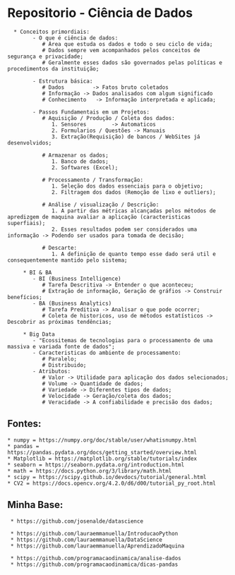 # Repositorio - Ciência de Dados
      * Conceitos primordiais:
            - O que é ciência de dados:
               # Área que estuda os dados e todo o seu ciclo de vida;
               # Dados sempre vem acompanhados pelos conceitos de segurança e privacidade;
               # Geralmente esses dados são governados pelas políticas e procedimentos da instituição;

            - Estrutura básica:
               # Dados         -> Fatos bruto coletados
               # Informação	-> Dados analisados com algum significado
               # Conhecimento	-> Informação interpretada e aplicada;

            - Passos Fundamentais em um Projetos:
               # Aquisição / Produção / Coleta dos dados:
                  1. Sensores	 	 -> Automaticos
                  2. Formularios / Questões -> Manuais
                  3. Extração(Requisição) de bancos / WebSites já desenvolvidos;

               # Armazenar os dados;
                  1. Banco de dados;
                  2. Softwares (Excel);

               # Processamento / Transformação:
                  1. Seleção dos dados essenciais para o objetivo;
                  2. Filtragem dos dados (Remoção de lixo e outliers);

               # Análise / visualização / Descrição:
                  1. A partir das métricas alcançadas pelos métodos de apredizgem de maquina avaliar a aplicação (caracteristicas superfiais);
                  2. Esses resultados podem ser considerados uma informação -> Podendo ser usados para tomada de decisão;

               # Descarte:
                  1. A definição de quanto tempo esse dado será util e consequentemente mantido pelo sistema;

         * BI & BA
            - BI (Business Intelligence)
               # Tarefa Descritiva -> Entender o que aconteceu;
               # Extração de informação, Geração de gráfios -> Construir benefícios;
            - BA (Business Analytics)
               # Tarefa Preditiva -> Analisar o que pode ocorrer;
               # Coleta de historicos, uso de métodos estatísticos -> Descobrir as próximas tendências;

         * Big Data
            - "Ecossitemas de tecnologias para o processamento de uma massiva e variada fonte de dados";
            - Caracteristicas do ambiente de processamento:
               # Paralelo;
               # Distribuido;
            - Atributos:
               # Valor -> Utilidade para aplicação dos dados selecionados;
               # Volume -> Quantidade de dados;
               # Variedade -> Diferentes tipos de dados;
               # Velocidade -> Geração/coleta dos dados;
               # Veracidade -> A confiabilidade e precisão dos dados;

## Fontes:
    * numpy = https://numpy.org/doc/stable/user/whatisnumpy.html
    * pandas = https://pandas.pydata.org/docs/getting_started/overview.html
    * Matplotlib = https://matplotlib.org/stable/tutorials/index
    * seaborn = https://seaborn.pydata.org/introduction.html
    * math = https://docs.python.org/3/library/math.html
    * scipy = https://scipy.github.io/devdocs/tutorial/general.html
    * CV2 = https://docs.opencv.org/4.2.0/d6/d00/tutorial_py_root.html

## Minha Base:
     * https://github.com/josenalde/datascience
     
     * https://github.com/lauraemmanuella/IntroducaoPython
     * https://github.com/lauraemmanuella/DataScience
     * https://github.com/lauraemmanuella/AprendizadoMaquina
     
     * https://github.com/programacaodinamica/analise-dados
     * https://github.com/programacaodinamica/dicas-pandas

